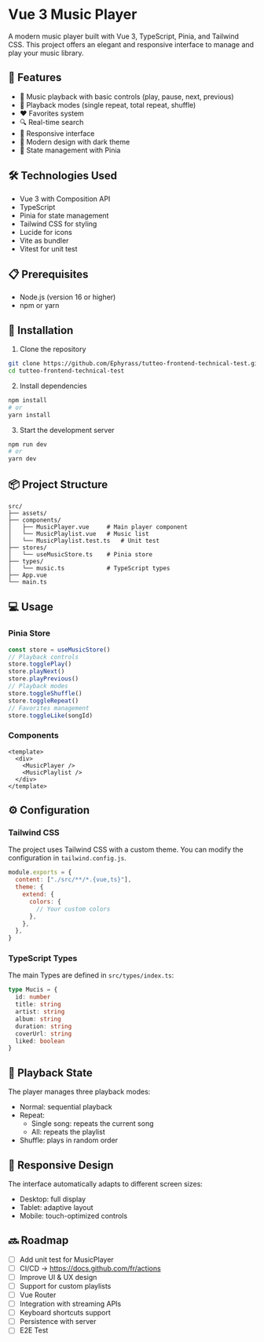# Vue 3 Music Player

A modern music player built with Vue 3, TypeScript, Pinia, and Tailwind CSS. This project offers an elegant and responsive interface to manage and play your music library.

## 🌟 Features

- 🎵 Music playback with basic controls (play, pause, next, previous)
- 🔄 Playback modes (single repeat, total repeat, shuffle)
- ❤️ Favorites system
- 🔍 Real-time search
- 📱 Responsive interface
- 🎨 Modern design with dark theme
- 💾 State management with Pinia

## 🛠️ Technologies Used

- Vue 3 with Composition API
- TypeScript
- Pinia for state management
- Tailwind CSS for styling
- Lucide for icons
- Vite as bundler
- Vitest for unit test

## 📋 Prerequisites

- Node.js (version 16 or higher)
- npm or yarn

## 🚀 Installation

1. Clone the repository

```bash
git clone https://github.com/Ephyrass/tutteo-frontend-technical-test.git
cd tutteo-frontend-technical-test
```

2. Install dependencies

```bash
npm install
# or
yarn install
```

3. Start the development server

```bash
npm run dev
# or
yarn dev
```

## 📦 Project Structure

```
src/
├── assets/
├── components/
│   ├── MusicPlayer.vue     # Main player component
│   └── MusicPlaylist.vue   # Music list
│   └── MusicPlaylist.test.ts   # Unit test
├── stores/
│   └── useMusicStore.ts    # Pinia store
├── types/
│   └── music.ts            # TypeScript types
├── App.vue
└── main.ts
```

## 💻 Usage

### Pinia Store

```typescript
const store = useMusicStore()
// Playback controls
store.togglePlay()
store.playNext()
store.playPrevious()
// Playback modes
store.toggleShuffle()
store.toggleRepeat()
// Favorites management
store.toggleLike(songId)
```

### Components

```vue
<template>
  <div>
    <MusicPlayer />
    <MusicPlaylist />
  </div>
</template>
```

## ⚙️ Configuration

### Tailwind CSS

The project uses Tailwind CSS with a custom theme. You can modify the configuration in `tailwind.config.js`.

```javascript
module.exports = {
  content: ["./src/**/*.{vue,ts}"],
  theme: {
    extend: {
      colors: {
        // Your custom colors
      },
    },
  },
}
```

### TypeScript Types

The main Types are defined in `src/types/index.ts`:

```typescript
type Mucis = {
  id: number
  title: string
  artist: string
  album: string
  duration: string
  coverUrl: string
  liked: boolean
}
```

## 🔄 Playback State

The player manages three playback modes:

- Normal: sequential playback
- Repeat:
  - Single song: repeats the current song
  - All: repeats the playlist
- Shuffle: plays in random order

## 📱 Responsive Design

The interface automatically adapts to different screen sizes:

- Desktop: full display
- Tablet: adaptive layout
- Mobile: touch-optimized controls

## 🔜 Roadmap

- [ ] Add unit test for MusicPlayer
- [ ] CI/CD -> https://docs.github.com/fr/actions
- [ ] Improve UI & UX design
- [ ] Support for custom playlists
- [ ] Vue Router
- [ ] Integration with streaming APIs
- [ ] Keyboard shortcuts support
- [ ] Persistence with server
- [ ] E2E Test
